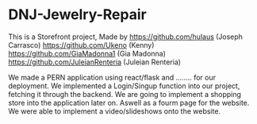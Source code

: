 # DNJ-Jewelry-Repair

This is a Storefront project, Made by https://github.com/hulaus (Joseph Carrasco) https://github.com/Ukeno (Kenny) https://github.com/GiaMadonna1 (Gia Madonna) https://github.com/JuleianRenteria (Juleian Renteria) 

We made a PERN application using react/flask and ........ for our deployment. We implemented a Login/Singup function into our project, fetching it through the backend. We are going to implement a shopping store into the application later on. Aswell as a fourm page for the website. We were able to implement a video/slideshows onto the website.
